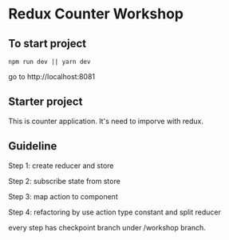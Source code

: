 # Redux Counter Workshop #

## To start project ##

`npm run dev || yarn dev`

go to http://localhost:8081

## Starter project ##

This is counter application. It's need to imporve with redux.

##  Guideline ##

Step 1: create reducer and store

Step 2: subscribe state from store

Step 3: map action to component

Step 4: refactoring by use action type constant and split reducer

every step has checkpoint branch under /workshop branch.
